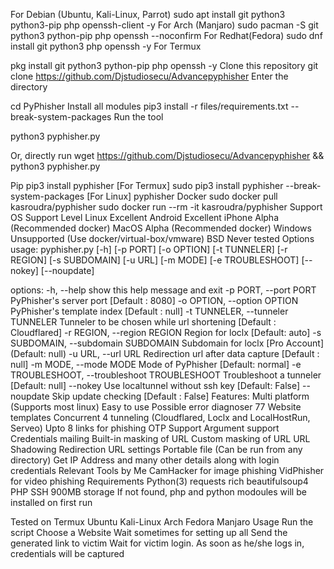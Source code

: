 For Debian (Ubuntu, Kali-Linux, Parrot)
sudo apt install git python3 python3-pip php openssh-client -y
For Arch (Manjaro)
sudo pacman -S git python3 python-pip php openssh --noconfirm
For Redhat(Fedora)
sudo dnf install git python3 php openssh -y
For Termux





pkg install git python3 python-pip php openssh -y
Clone this repository
git clone https://github.com/Djstudiosecu/Advancepyphisher
Enter the directory

cd PyPhisher
Install all modules
pip3 install -r files/requirements.txt --break-system-packages
Run the tool

python3 pyphisher.py

Or, directly run
wget   https://github.com/Djstudiosecu/Advancepyphisher && python3 pyphisher.py

Pip
pip3 install pyphisher [For Termux]
sudo pip3 install pyphisher  --break-system-packages [For Linux]
pyphisher
Docker
sudo docker pull kasroudra/pyphisher
sudo docker run --rm -it kasroudra/pyphisher
Support
OS	Support Level
Linux	Excellent
Android	Excellent
iPhone	Alpha (Recommended docker)
MacOS	Alpha (Recommended docker)
Windows	Unsupported (Use docker/virtual-box/vmware)
BSD	Never tested
Options
usage: pyphisher.py [-h] [-p PORT] [-o OPTION] [-t TUNNELER]
                    [-r REGION] [-s SUBDOMAIN] [-u URL] [-m MODE]
                    [-e TROUBLESHOOT] [--nokey] [--noupdate]

options:
  -h, --help            show this help message and exit
  -p PORT, --port PORT  PyPhisher's server port [Default : 8080]
  -o OPTION, --option OPTION
                        PyPhisher's template index [Default : null]
  -t TUNNELER, --tunneler TUNNELER
                        Tunneler to be chosen while url shortening
                        [Default : Cloudflared]
  -r REGION, --region REGION
                        Region for loclx [Default: auto]
  -s SUBDOMAIN, --subdomain SUBDOMAIN
                        Subdomain for loclx [Pro Account]
                        (Default: null)
  -u URL, --url URL     Redirection url after data capture [Default :
                        null]
  -m MODE, --mode MODE  Mode of PyPhisher [Default: normal]
  -e TROUBLESHOOT, --troubleshoot TROUBLESHOOT
                        Troubleshoot a tunneler [Default: null]
  --nokey               Use localtunnel without ssh key [Default:
                        False]
  --noupdate            Skip update checking [Default : False]
Features:
Multi platform (Supports most linux)
Easy to use
Possible error diagnoser
77 Website templates
Concurrent 4 tunneling (Cloudflared, Loclx and LocalHostRun, Serveo)
Upto 8 links for phishing
OTP Support
Argument support
Credentials mailing
Built-in masking of URL
Custom masking of URL
URL Shadowing
Redirection URL settings
Portable file (Can be run from any directory)
Get IP Address and many other details along with login credentials
Relevant Tools by Me
CamHacker for image phishing
VidPhisher for video phishing
Requirements
Python(3)
requests
rich
beautifulsoup4
PHP
SSH
900MB storage
If not found, php and python modoules will be installed on first run

Tested on
Termux
Ubuntu
Kali-Linux
Arch
Fedora
Manjaro
Usage
Run the script
Choose a Website
Wait sometimes for setting up all
Send the generated link to victim
Wait for victim login. As soon as he/she logs in, credentials will be captured
